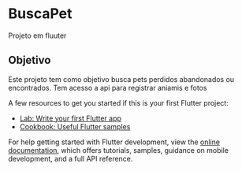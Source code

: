 # BuscaPet

Projeto em fluuter 

## Objetivo

Este projeto tem como objetivo busca pets perdidos abandonados ou encontrados.
Tem acesso a api para registrar aniamis e fotos 

A few resources to get you started if this is your first Flutter project:

- [Lab: Write your first Flutter app](https://docs.flutter.dev/get-started/codelab)
- [Cookbook: Useful Flutter samples](https://docs.flutter.dev/cookbook)

For help getting started with Flutter development, view the
[online documentation](https://docs.flutter.dev/), which offers tutorials,
samples, guidance on mobile development, and a full API reference.

